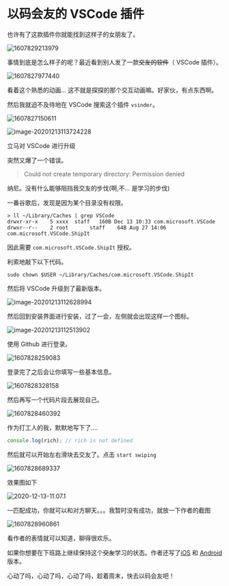 # 以码会友的 VSCode 插件

也许有了这款插件你就能找到这样子的女朋友了。

![1607829213979](https://s3.mdedit.online/blog/1607829213979.jpg)

事情到底是怎么样子的呢？最近看到别人发了一款~~交友的软件~~（ VSCode 插件）。

![1607827977440](https://s3.mdedit.online/blog/1607827977440.jpg)

看着这个熟悉的动画... 这不就是探探的那个交互动画嘛。好家伙，有点东西啊。

然后我就迫不及待地在 VSCode 搜索这个插件 `vsinder`。

![1607827150611](https://s3.mdedit.online/blog/1607827150611.jpg)

![image-20201213113724228](https://s3.mdedit.online/blog/image-20201213113724228.png)

立马对 VSCode 进行升级

突然又爆了一个错误。

> Could not create temporary directory: Permission denied

纳尼。没有什么能够阻挡我交友的步伐(啊,不... 是学习的步伐)

一番谷歌后，发现是因为某个目录没有权限。

```
> ll ~/Library/Caches | grep VSCode
drwxr-xr-x    5 xxxx  staff   160B Dec 13 10:33 com.microsoft.VSCode
drwxr--r--    2 root       staff    64B Aug 27 14:06 com.microsoft.VSCode.ShipIt
```

因此需要 `com.microsoft.VSCode.ShipIt` 授权。

利索地敲下以下代码。

```
sudo chown $USER ~/Library/Caches/com.microsoft.VSCode.ShipIt
```

然后将 VSCode 升级到了最新版本。

![image-20201213112628994](https://s3.mdedit.online/blog/image-20201213112628994.png)

然后回到安装界面进行安装，过了一会，左侧就会出现这样一个图标。

![image-20201213112513902](https://s3.mdedit.online/blog/image-20201213112513902.png)

使用 Github 进行登录。

![1607828259083](https://s3.mdedit.online/blog/1607828259083.jpg)

登录完了之后会让你填写一些基本信息。

![1607828328158](https://s3.mdedit.online/blog/1607828328158.jpg)

然后再写一个代码片段去展现自己。

![1607828460392](https://s3.mdedit.online/blog/1607828460392.jpg)

作为打工人的我，默默地写下了....

```js
console.log(rich); // rich is not defined
```

然后就可以开始左右滑块去交友了。点击 `start swiping`

![1607828689337](https://s3.mdedit.online/blog/1607828689337.jpg)

效果图如下

![2020-12-13-11.07.1](https://s3.mdedit.online/blog/2020-12-13-11.07.1.gif)

一匹配成功，你就可以和对方聊天。。。我暂时没有成功，就放一下作者的截图

![1607828960861](https://s3.mdedit.online/blog/1607828960861.jpg)

看作者的表情就可以知道，聊得很欢乐。

如果你想要在下班路上继续保持这个~~交友~~学习的状态。作者还写了[iOS](https://apps.apple.com/us/app/vsinder/id1542523079?itsct=apps_box&itscg=30200) 和 [Android](https://play.google.com/store/apps/details?id=com.benawad.vsinder) 版本。

心动了吗，心动了吗，心动了吗，趁着周末，快去以码会友吧！
